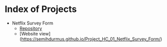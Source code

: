 # Index of Projects

 - Netflix Survey Form
    - [Repository](https://github.com/SemihDurmus/Project_HC_01_Netflix_Survey_Form.git) 
    - [Website view] (https://semihdurmus.github.io/Project_HC_01_Netflix_Survey_Form/)
